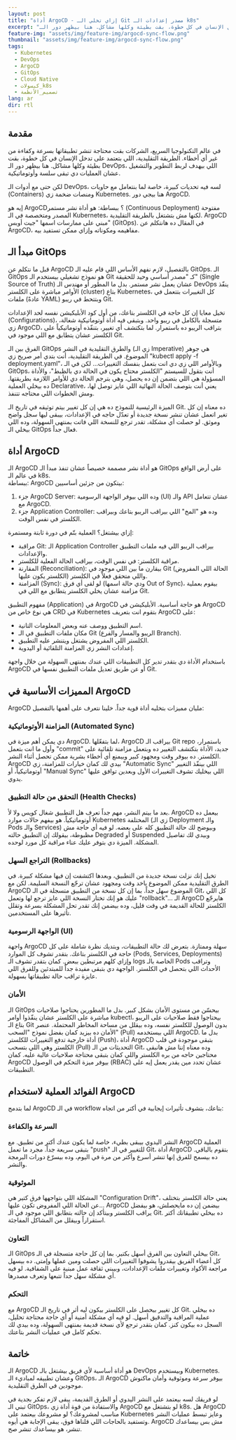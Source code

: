 ```yaml
---
layout: post
title: "أداة ArgoCD - إزاي تخلي الـ Git مصدر إعدادات الـ k8s"
excerpt: "في عالم التكنولوجيا السريع، الشركات بقت محتاجة تنشر تطبيقاتها بسرعة وكفاءة من غير أي أخطاء. الطريقة التقليدية، اللي بتعتمد على تدخل الإنسان في كل خطوة، بقت بطيئة وكلها مشاكل. هنا بيظهر دور الـ DevOps، اللي بيهدف لربط التطوير والتشغيل عشان العمليات دي تبقى سلسة وأوتوماتيكية. لكن حتى مع أدوات الـ DevOps، لسه فيه تحديات كبيرة، خاصة لما بنتعامل مع حاويات (Containers) ومنصات ضخمة زي Kubernetes. هنا بيجي دور ArgoCD. إيه هو ArgoCD؟ في المقال ده هانتكلم عن ArgoCD، مفاهيمه ومكوناته وإزاي ممكن تستفيد بيه."
feature-img: "assets/img/feature-img/argocd-sync-flow.png"
thumbnail: "assets/img/feature-img/argocd-sync-flow.png"
tags:
  - Kubernetes
  - DevOps
  - ArgoCD
  - GitOps
  - Cloud Native
  - كبسولات_k8s
  - تصميم_الأنظمة
lang: ar
dir: rtl
---
```


## مقدمة

في عالم التكنولوجيا السريع، الشركات بقت محتاجة تنشر تطبيقاتها بسرعة وكفاءة من غير أي أخطاء. الطريقة التقليدية، اللي بتعتمد على تدخل الإنسان في كل خطوة، بقت بطيئة وكلها مشاكل. هنا بيظهر دور الـ DevOps، اللي بيهدف لربط التطوير والتشغيل عشان العمليات دي تبقى سلسة وأوتوماتيكية.

لكن حتى مع أدوات الـ DevOps، لسه فيه تحديات كبيرة، خاصة لما بنتعامل مع حاويات (Containers) ومنصات ضخمة زي Kubernetes. هنا بيجي دور ArgoCD.

إيه هو ArgoCD؟ ببساطة: هو أداة نشر مستمر (Continuous Deployment) مفتوحة المصدر ومتخصصة في الـ Kubernetes، لكنها مش بتشتغل بالطريقة التقليدية. ArgoCD مبني على ممارسات اسمها "جيت أوبس" (GitOps). في المقال ده هانتكلم عن ArgoCD، مفاهيمه ومكوناته وإزاي ممكن تستفيد بيه.

## مبدأ الـ GitOps

قبل ما نتكلم عن ArgoCD بالتفصيل، لازم نفهم الأساس اللي قام عليه الـ GitOps. الـ GitOps هو نموذج تشغيلي بيستخدم الـ Git كـ "مصدر أساسي وحيد للحقيقة" (Single Source of Truth) عشان يعمل نشر مستمر. بدل ما المطور أو مهندس الـ DevOps ينفّذ الأوامر مباشرة على الكلستر (cluster) بتاع Kubernetes، كل التغييرات بتتعمل في ملفات (عادةً YAML) وبتتحط في ريبو Git.

تخيل معايا إن كل حاجة في الكلستر بتاعك، من أول كود الأبليكيشن نفسه لحد الإعدادات (Configurations)، متسجلة بالكامل في ريبو واحد. وبتبقى فيه أداة أوتوماتيكية شغالة، زي ArgoCD، بتراقب الريبو ده باستمرار. لما بتكتشف أي تغيير، بتنفّذه أوتوماتيكياً على الكلستر عشان يتطابق مع اللي موجود في Git.

الفرق بين الـ GitOps والطرق التقليدية في النشر (زي الـ Imperative) هي جوهر الموضوع. في الطريقة التقليدية، أنت بتدي أمر صريح زي "kubectl apply -f deployment.yaml"، وبالأوامر اللي زي دي انت بتعمل بنفسك التغييرات... لكن في الـ GitOps، أنت بتقول للسيستم "الكلستر محتاج يكون في الحالة دي بالظبط"، والأداة المسؤولة هي اللي بتضمن إن ده يحصل، وهي بترجم الحالة دي للأوامر اللازمة بطريقتها. ده بيخلي العملية Declarative، يعني أنت بتوصف الحالة النهائية اللي عايز توصل لها، ومش الخطوات اللي محتاجه تتنفذ.

الميزة الرئيسية للنموذج ده هي إن كل تغيير بيتم توثيقه في تاريخ الـ Git. ده معناه إن كل تغير اتعمل عشان تنشر نسخة جديدة أو تعدّل حاجه في الإعدادات، بيبقى ليها سجل واضح وموثق. لو حصلت أي مشكلة، تقدر ترجع للنسخة اللي فاتت بمنتهى السهولة، وده اللي بيخلي الـ GitOps فعال جداً.

## أداة ArgoCD

الـ ArgoCD هو أداة نشر مصممة خصيصاً عشان تنفذ مبدأ الـ GitOps على أرض الواقع في عالم الـ k8s. <br>
ببساطة: ArgoCD بيتكون من جزئين أساسيين:
1. جزء ArgoCD Server: وده اللي بيوفر الواجهة الرسومية (UI) والـ API عشان تتعامل مع ArgoCD.
2. جزء Application Controller: وده هو "المخ" اللي بيراقب الريبو بتاعك وبيراقب الكلستر في نفس الوقت.

إزاي بيشتغل؟ العملية بتّم في دورة ثابتة ومستمرة:
- مراقبة Git: الـ Application Controller بيراقب الريبو اللي فيه ملفات التطبيق والإعدادات.
- مراقبة الكلستر: في نفس الوقت، بيراقب الحالة الفعلية للكلستر.
- المقارنة (Reconciliation): بيقارن ما بين اللي موجود في Git (الحالة اللي المفروض الكلستر يكون عليها) واللي متحقق فعلاً في الكلستر.
- المزامنة (Sync): لو لقى أي فرق (ودي حالة اسمها Out of Sync)، بيقوم بعملية مزامنة عشان يخلي الكلستر يتطابق مع اللي في Git.

مفهوم التطبيق (Application) في ArgoCD هو حاجة أساسية. الأبليكيشن في ArgoCD هي نوع خاص من CRD في Kubernetes بتقوم انت بتعريف ArgoCD على:
- اسم التطبيق ووصف عنه وبعض المعلومات التانية.
- مكان ملفات التطبيق في الـ Git (الريبو والمسار والفرع Branch).
- الكلستر اللي المفروض يشتغل ويتنشر عليه التطبيق.
- إعدادات النشر زي المزامنة التلقائية أو اليدوية.

باستخدام الأداة دي بتقدر تدير كل التطبيقات اللي عندك بمنتهى السهولة من خلال واجهة ArgoCD أو عن طريق تعديل ملفات التطبيق نفسها في Git.

## المميزات الأساسية في ArgoCD

ArgoCD مليان مميزات بتخليه أداة قوية جداً. خلينا نتعرف على أهمها بالتفصيل:

### المزامنة الأوتوماتيكية (Automated Sync)
دي يمكن أهم ميزة في ArgoCD. لما بتفعّلها، ArgoCD بيراقب الـ Git repo باستمرار، وأول ما انت بتعمل "commit" جديد، الأداة بتكتشف التغيير ده وبتعمل مزامنة تلقائية على الكلستر. ده بيوفر وقت ومجهود كبير وبيمنع أي أخطاء بشرية ممكن تحصل أثناء النشر. ArgoCD بيدي لك كمان خيارات للمزامنة، زي "Automatic Sync" اللي بينفّذ التغيير أوتوماتيكياً، أو "Manual Sync" اللي بيخليك تشوف التغييرات الأول وبعدين توافق عليها يدوي.

### التحقق من حالة التطبيق (Health Checks)
بعد ما بيتم النشر، مهم جداً تعرف هل التطبيق شغال كويس ولا لأ. ArgoCD بيعمل ده أوتوماتيكياً. هو بيفهم حالات موارد Kubernetes المختلفة (زي الـ Deployment والـ Pods والـ Services) وبيوضح لك حالة التطبيق كله على بعضه. لو فيه أي حاجة مش مظبوطة، بيقولك إن التطبيق حالته Degraded أو Suspended وبيدي لك تفاصيل المشكلة. الميزة دي بتوفر عليك عناء مراقبة كل مورد لوحده.

### التراجع السهل (Rollbacks)
تخيل إنك نزلت نسخة جديدة من التطبيق، وبعدها اكتشفت إن فيها مشكلة كبيرة. في الطرق التقليدية ممكن الموضوع ياخد وقت ومجهود عشان ترجّع النسخة السليمة. لكن مع ArgoCD الموضوع سهل جداً. بما إن كل نسخة من التطبيق متسجلة في الـ Git، كل اللي عليك هو إنك تختار النسخة اللي عايز ترجع لها وتعمل "rollback"... الـ ArgoCD هايرجّع الكلستر للحالة القديمة في وقت قليل، وده بيضمن إنك تقدر تحل المشكلة بسرعة وتقلل تأثيرها على المستخدمين.

### الواجهة الرسومية (UI)
واجهة ArgoCD سهلة وممتازة. بتعرض لك حالة التطبيقات، وبتديك نظرة شاملة على كل حاجة في الكلستر بتاعك. بتقدر تشوف كل الموارد (Pods, Services, Deployments) وإزاي كلهم مرتبطين ببعض. كمان بتقدر تشوف الـ logs الخاصة بالـ Pods وتراقب الأحداث اللي بتحصل في الكلستر. الواجهة دي بتبقى مفيدة جداً للمبتدئين وللفرق اللي عايزة تراقب حالة تطبيقاتها بسهولة.

### الأمان
الـ GitOps بيحسّن من مستوى الأمان بشكل كبير. بدل ما المطورين يحتاجوا صلاحيات مباشرة على الكلستر عشان ينفّذوا أوامر kubectl، بيحتاجوا فقط صلاحيات على الريبو بتاع الـ Git بدون الوصول للكلستر نفسه، وده بيقلل من مساحة المخاطر المحتملة. عنصر الأمان ده بيزيد كمان بفضل نموذج "السحب" (Pull) اللي بيستخدمه ArgoCD. بدل ما أداة خارجية تدفع التغييرات للكلستر (Push)، أداة ArgoCD بتبقى موجودة في قلب الكلستر وهي اللي بتسحب (Pull) التحديثات من الـ Git، وده معناه إننا مش هانبقى محتاجين حاجه من بره الكلستر واللي كمان بتبقى محتاجة صلاحيات عالية عليه. كمان ArgoCD بيوفر ميزة التحكم في الوصول (RBAC) عشان تحدد مين يقدر يعمل إيه على التطبيقات.

## الفوائد العملية لاستخدام ArgoCD
لما بتدمج ArgoCD في الـ workflow بتاعك، بتشوف تأثيرات إيجابية في أكتر من اتجاه:

### السرعة والكفاءة
النشر اليدوي بيبقى بطيء، خاصة لما يكون عندك أكتر من تطبيق. مع ArgoCD العملية بتبقى سريعة جداً. مجرد ما تعمل "push" للتغيير في الـ Git، أداة ArgoCD بتقوم بالباقي. ده بيسمح للفرق إنها تنشر أسرع وأكتر من مرة في اليوم، وده بيسرّع دورات البرمجة والنشر.

### الموثوقية
المشكلة اللي بتواجهها فرق كتير هي "Configuration Drift"، يعني حالة الكلستر بتختلف عن الحالة اللي المفروض تكون عليها… ArgoCD بيضمن إن ده مايحصلش، هو بيفضل يراقب الكلستر وبيتأكد إن حالته بتطابق اللي موجود في الـ Git. ده بيخلي تطبيقاتك أكتر استقراراً وبيقلل من المشاكل المفاجئة.

### التعاون
الـ GitOps بيخلي التعاون بين الفرق أسهل بكتير. بما إن كل حاجة متسجلة في الـ Git، كل أعضاء الفريق بيقدروا يشوفوا التغييرات اللي حصلت ومين عملها وإمتى. ده بيسهل مراجعة الأكواد وتغييرات ملفات الإعدادات، وبيبني ثقافة عمل مبنية على الشفافية. لو فيه أي مشكلة سهل جداً تتبعها وتعرف مصدرها.

### التحكم
مع ArgoCD كل تغيير بيحصل على الكلستر بيكون ليه أثر في تاريخ الـ Git. ده بيخلي عملية المراقبة والتدقيق أسهل. لو فيه أي مشكلة أمنية أو أي حاجة محتاجة تحليل، السجل ده بيكون كنز. كمان بتقدر ترجع لأي نسخة قديمة بمنتهى السهولة، وده بيدي لك تحكم كامل في عمليات النشر بتاعتك.

## خاتمة
الـ ArgoCD هو أداة أساسية لأي فريق بيشتغل بالـ DevOps وبيستخدم Kubernetes. وعشان تطبيقه لمباديء الـ GitOps، الـ ArgoCD بيوفر سرعة وموثوقية وأمان ماكنوش موجودين في الطرق التقليدية.

لو فريقك لسه بيعتمد على النشر اليدوي أو الطرق القديمة، يبقى لازم تفكر بجدية في تبني الـ GitOps، والاستفادة من قوة أداة زي ArgoCD لو بتشتغل مع k8s. هل ArgoCD مناسب لمشروعك؟ لو مشروعك بيعتمد على Kubernetes وعايز تبسط عمليات النشر وتستفيد بالحاجات اللي قلناها فوق، يبقى الإجابة هي أيوه. ArgoCD مش بس بيساعدك تنشر، هو بيساعدك تنشر صح.
